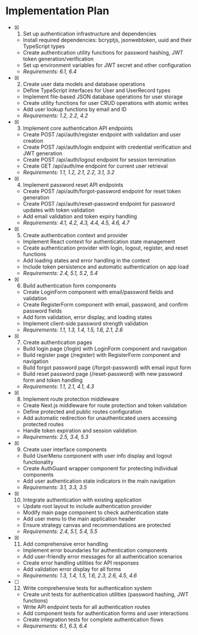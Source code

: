 # Implementation Plan

- [x] 1. Set up authentication infrastructure and dependencies
  - Install required dependencies: bcryptjs, jsonwebtoken, uuid and their TypeScript types
  - Create authentication utility functions for password hashing, JWT token generation/verification
  - Set up environment variables for JWT secret and other configuration
  - _Requirements: 6.1, 6.4_

- [x] 2. Create user data models and database operations
  - Define TypeScript interfaces for User and UserRecord types
  - Implement file-based JSON database operations for user storage
  - Create utility functions for user CRUD operations with atomic writes
  - Add user lookup functions by email and ID
  - _Requirements: 1.2, 2.2, 4.2_

- [x] 3. Implement core authentication API endpoints
  - Create POST /api/auth/register endpoint with validation and user creation
  - Create POST /api/auth/login endpoint with credential verification and JWT generation
  - Create POST /api/auth/logout endpoint for session termination
  - Create GET /api/auth/me endpoint for current user retrieval
  - _Requirements: 1.1, 1.2, 2.1, 2.2, 3.1, 3.2_

- [x] 4. Implement password reset API endpoints
  - Create POST /api/auth/forgot-password endpoint for reset token generation
  - Create POST /api/auth/reset-password endpoint for password updates with token validation
  - Add email validation and token expiry handling
  - _Requirements: 4.1, 4.2, 4.3, 4.4, 4.5, 4.6, 4.7_

- [x] 5. Create authentication context and provider
  - Implement React context for authentication state management
  - Create authentication provider with login, logout, register, and reset functions
  - Add loading states and error handling in the context
  - Include token persistence and automatic authentication on app load
  - _Requirements: 2.4, 5.1, 5.2, 5.4_

- [x] 6. Build authentication form components
  - Create LoginForm component with email/password fields and validation
  - Create RegisterForm component with email, password, and confirm password fields
  - Add form validation, error display, and loading states
  - Implement client-side password strength validation
  - _Requirements: 1.1, 1.3, 1.4, 1.5, 1.6, 2.1, 2.6_

- [x] 7. Create authentication pages
  - Build login page (/login) with LoginForm component and navigation
  - Build register page (/register) with RegisterForm component and navigation
  - Build forgot password page (/forgot-password) with email input form
  - Build reset password page (/reset-password) with new password form and token handling
  - _Requirements: 1.1, 2.1, 4.1, 4.3_

- [x] 8. Implement route protection middleware
  - Create Next.js middleware for route protection and token validation
  - Define protected and public routes configuration
  - Add automatic redirection for unauthenticated users accessing protected routes
  - Handle token expiration and session validation
  - _Requirements: 2.5, 3.4, 5.3_

- [x] 9. Create user interface components
  - Build UserMenu component with user info display and logout functionality
  - Create AuthGuard wrapper component for protecting individual components
  - Add user authentication state indicators in the main navigation
  - _Requirements: 3.1, 3.3, 3.5_

- [x] 10. Integrate authentication with existing application
  - Update root layout to include authentication provider
  - Modify main page component to check authentication state
  - Add user menu to the main application header
  - Ensure strategy canvas and recommendations are protected
  - _Requirements: 2.4, 5.1, 5.4, 5.5_

- [x] 11. Add comprehensive error handling
  - Implement error boundaries for authentication components
  - Add user-friendly error messages for all authentication scenarios
  - Create error handling utilities for API responses
  - Add validation error display for all forms
  - _Requirements: 1.3, 1.4, 1.5, 1.6, 2.3, 2.6, 4.5, 4.6_

- [ ] 12. Write comprehensive tests for authentication system
  - Create unit tests for authentication utilities (password hashing, JWT functions)
  - Write API endpoint tests for all authentication routes
  - Add component tests for authentication forms and user interactions
  - Create integration tests for complete authentication flows
  - _Requirements: 6.1, 6.3, 6.4_